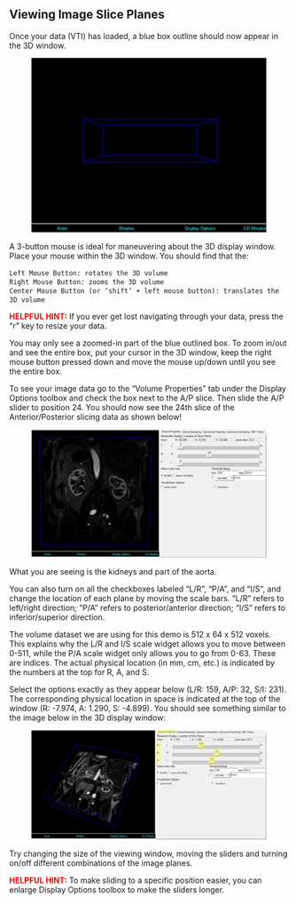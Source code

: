 ## Viewing Image Slice Planes ##

Once your data (VTI) has loaded, a blue box outline should now appear in the 3D window. 

<figure>
  <img class="svImg svImgLg"  src="archives/sv2/imaging/imgs/slice_planes/1.jpg"> 
  <figcaption class="svCaption" ></figcaption>
</figure>

A 3-button mouse is ideal for maneuvering about the 3D display window. Place your mouse within the 3D window. You should find that the:

	Left Mouse Button: rotates the 3D volume
	Right Mouse Button: zooms the 3D volume
	Center Mouse Button (or ‘shift’ + left mouse button): translates the 3D volume

<font color="red">**HELPFUL HINT:** </font>  If you ever get lost navigating through your data, press the “r” key to resize your data.

You may only see a zoomed-in part of the blue outlined box. To zoom in/out and see the entire box, put your cursor in the 3D window, keep the right mouse button pressed down and move the mouse up/down until you see the entire box. 

To see your image data go to the “Volume Properties” tab under the Display Options toolbox and check the box next to the A/P slice. Then slide the A/P slider to position 24. You should now see the 24th slice of the Anterior/Posterior slicing data as shown below!

<figure>
  <img class="svImg svImgXl" src="archives/sv2/imaging/imgs/slice_planes/2.jpg"> 
  <figcaption class="svCaption" ></figcaption>
</figure>

What you are seeing is the kidneys and part of the aorta.

You can also turn on all the checkboxes labeled “L/R”, “P/A”, and “I/S”, and change the location of each plane by moving the scale bars.  “L/R” refers to left/right direction; “P/A” refers to posterior/anterior direction; “I/S” refers to inferior/superior direction.

The volume dataset we are using for this demo is 512 x 64 x 512 voxels.  This explains why the L/R and I/S scale widget allows you to move between 0-511, while the P/A scale widget only allows you to go from 0-63.  These are indices.  The actual physical location (in mm, cm, etc.) is indicated by the numbers at the top for R, A, and S.

Select the options exactly as they appear below (L/R: 159, A/P: 32, S/I: 231).  The corresponding physical location in space is indicated at the top of the window (R: -7.974, A: 1.290, S:  -4.899). You should see something similar to the image below in the 3D display window:

<figure>  
  <img class="svImg svImgXl" src="archives/sv2/imaging/imgs/slice_planes/3.jpg"> 
  <figcaption class="svCaption" ></figcaption>
</figure>

Try changing the size of the viewing window, moving the sliders and turning on/off different combinations of the image planes.  

<font color="red">**HELPFUL HINT:**</font> To make sliding to a specific position easier, you can enlarge Display Options toolbox to make the sliders longer. 
